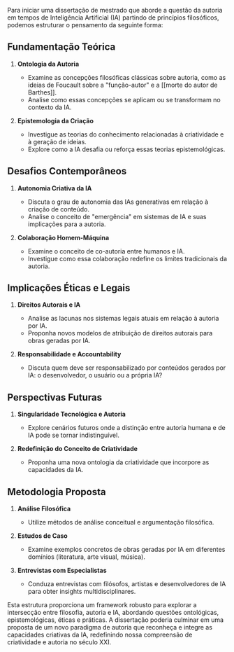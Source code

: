 Para iniciar uma dissertação de mestrado que aborde a questão da autoria em tempos de Inteligência Artificial (IA) partindo de princípios filosóficos, podemos estruturar o pensamento da seguinte forma:

## Fundamentação Teórica

1. **Ontologia da Autoria**
   - Examine as concepções filosóficas clássicas sobre autoria, como as ideias de Foucault sobre a "função-autor" e a [[morte do autor de Barthes]].
   - Analise como essas concepções se aplicam ou se transformam no contexto da IA.

2. **Epistemologia da Criação**
   - Investigue as teorias do conhecimento relacionadas à criatividade e à geração de ideias.
   - Explore como a IA desafia ou reforça essas teorias epistemológicas.

## Desafios Contemporâneos

1. **Autonomia Criativa da IA**
   - Discuta o grau de autonomia das IAs generativas em relação à criação de conteúdo.
   - Analise o conceito de "emergência" em sistemas de IA e suas implicações para a autoria.

2. **Colaboração Homem-Máquina**
   - Examine o conceito de co-autoria entre humanos e IA.
   - Investigue como essa colaboração redefine os limites tradicionais da autoria.

## Implicações Éticas e Legais

1. **Direitos Autorais e IA**
   - Analise as lacunas nos sistemas legais atuais em relação à autoria por IA.
   - Proponha novos modelos de atribuição de direitos autorais para obras geradas por IA.

2. **Responsabilidade e Accountability**
   - Discuta quem deve ser responsabilizado por conteúdos gerados por IA: o desenvolvedor, o usuário ou a própria IA?

## Perspectivas Futuras

1. **Singularidade Tecnológica e Autoria**
   - Explore cenários futuros onde a distinção entre autoria humana e de IA pode se tornar indistinguível.

2. **Redefinição do Conceito de Criatividade**
   - Proponha uma nova ontologia da criatividade que incorpore as capacidades da IA.

## Metodologia Proposta

1. **Análise Filosófica**
   - Utilize métodos de análise conceitual e argumentação filosófica.

2. **Estudos de Caso**
   - Examine exemplos concretos de obras geradas por IA em diferentes domínios (literatura, arte visual, música).

3. **Entrevistas com Especialistas**
   - Conduza entrevistas com filósofos, artistas e desenvolvedores de IA para obter insights multidisciplinares.

Esta estrutura proporciona um framework robusto para explorar a intersecção entre filosofia, autoria e IA, abordando questões ontológicas, epistemológicas, éticas e práticas. A dissertação poderia culminar em uma proposta de um novo paradigma de autoria que reconheça e integre as capacidades criativas da IA, redefinindo nossa compreensão de criatividade e autoria no século XXI.